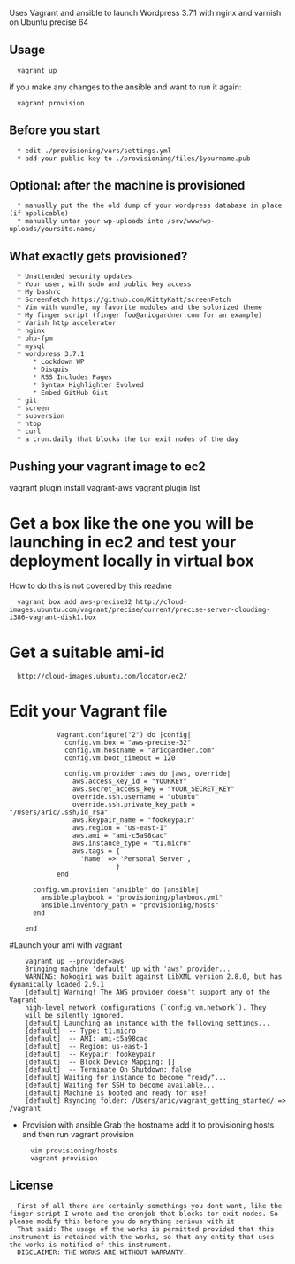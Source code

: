 Uses Vagrant and ansible to launch Wordpress 3.7.1 with nginx and varnish on Ubuntu precise 64

Usage
-----
      vagrant up
      
if you make any changes to the ansible and want to run it again:
    
      vagrant provision

Before you start
----------------
      * edit ./provisioning/vars/settings.yml 
      * add your public key to ./provisioning/files/$yourname.pub

Optional: after the machine is provisioned
------------------------------------------
      * manually put the the old dump of your wordpress database in place (if applicable)
      * manually untar your wp-uploads into /srv/www/wp-uploads/yoursite.name/

What exactly gets provisioned?
------------------------------
      * Unattended security updates
      * Your user, with sudo and public key access
      * My bashrc
      * Screenfetch https://github.com/KittyKatt/screenFetch
      * Vim with vundle, my favorite modules and the solorized theme
      * My finger script (finger foo@aricgardner.com for an example) 
      * Varish http accelerator
      * nginx
      * php-fpm
      * mysql
      * wordpress 3.7.1
          * Lockdown WP
          * Disquis
          * RSS Includes Pages
          * Syntax Highlighter Evolved
          * Embed GitHub Gist
      * git
      * screen
      * subversion
      * htop
      * curl
      * a cron.daily that blocks the tor exit nodes of the day


Pushing your vagrant image to ec2
--------------------------------- 
vagrant plugin install  vagrant-aws
vagrant plugin list
# Get a box like the one you will be launching in ec2 and test your deployment locally in virtual box
How to do this is not covered by this readme

      vagrant box add aws-precise32 http://cloud-images.ubuntu.com/vagrant/precise/current/precise-server-cloudimg-i386-vagrant-disk1.box
# Get a suitable ami-id
      http://cloud-images.ubuntu.com/locator/ec2/
# Edit your Vagrant file
                Vagrant.configure("2") do |config|
                  config.vm.box = "aws-precise-32"
                  config.vm.hostname = "aricgardner.com"
                  config.vm.boot_timeout = 120

                  config.vm.provider :aws do |aws, override|
                    aws.access_key_id = "YOURKEY"
                    aws.secret_access_key = "YOUR_SECRET_KEY"
                    override.ssh.username = "ubuntu"
                    override.ssh.private_key_path = "/Users/aric/.ssh/id_rsa"
                    aws.keypair_name = "fookeypair"
                    aws.region = "us-east-1"
                    aws.ami = "ami-c5a98cac"
                    aws.instance_type = "t1.micro"
                    aws.tags = {
                      'Name' => 'Personal Server',
                               }
                end

          config.vm.provision "ansible" do |ansible|
            ansible.playbook = "provisioning/playbook.yml"
            ansible.inventory_path = "provisioning/hosts"
          end

        end


#Launch your ami with vagrant  

        vagrant up --provider=aws
        Bringing machine 'default' up with 'aws' provider...
        WARNING: Nokogiri was built against LibXML version 2.8.0, but has dynamically loaded 2.9.1
        [default] Warning! The AWS provider doesn't support any of the Vagrant
        high-level network configurations (`config.vm.network`). They
        will be silently ignored.
        [default] Launching an instance with the following settings...
        [default]  -- Type: t1.micro
        [default]  -- AMI: ami-c5a98cac
        [default]  -- Region: us-east-1
        [default]  -- Keypair: fookeypair
        [default]  -- Block Device Mapping: []
        [default]  -- Terminate On Shutdown: false
        [default] Waiting for instance to become "ready"...
        [default] Waiting for SSH to become available...
        [default] Machine is booted and ready for use!
        [default] Rsyncing folder: /Users/aric/vagrant_getting_started/ => /vagrant

* Provision with ansible
Grab the hostname add it to provisioning hosts and then run vagrant provision

        vim provisioning/hosts
        vagrant provision



License
-------
      First of all there are certainly somethings you dont want, like the finger script I wrote and the cronjob that blocks tor exit nodes. So please modify this before you do anything serious with it
      That said: The usage of the works is permitted provided that this instrument is retained with the works, so that any entity that uses the works is notified of this instrument.
      DISCLAIMER: THE WORKS ARE WITHOUT WARRANTY.

